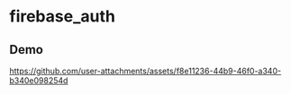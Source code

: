 # firebase_auth



## Demo
https://github.com/user-attachments/assets/f8e11236-44b9-46f0-a340-b340e098254d
